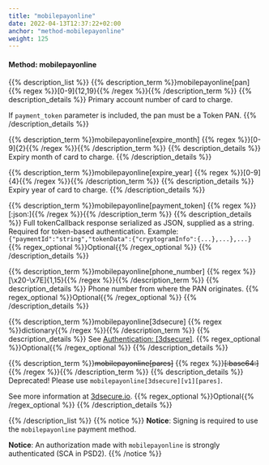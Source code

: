 ```yaml
---
title: "mobilepayonline"
date: 2022-04-13T12:37:22+02:00
anchor: "method-mobilepayonline"
weight: 125
---
```

#### Method: mobilepayonline

{{% description_list %}}
{{% description_term %}}mobilepayonline[pan]  {{% regex %}}[0-9]{12,19}{{% /regex %}}{{% /description_term %}}
{{% description_details %}}
Primary account number of card to charge.

If `payment_token` parameter is included, the pan must be a Token PAN.
{{% /description_details %}}

{{% description_term %}}mobilepayonline[expire_month]  {{% regex %}}[0-9]{2}{{% /regex %}}{{% /description_term %}}
{{% description_details %}}
Expiry month of card to charge.
{{% /description_details %}}

{{% description_term %}}mobilepayonline[expire_year]  {{% regex %}}[0-9]{4}{{% /regex %}}{{% /description_term %}}
{{% description_details %}}
Expiry year of card to charge.
{{% /description_details %}}

{{% description_term %}}mobilepayonline[payment_token]  {{% regex %}}[\:json\:]{{% /regex %}}{{% /description_term %}}
{{% description_details %}}
Full tokenCallback response serialized as JSON, supplied as a string. Required for token-based authentication. 
Example: `{"paymentId":"string","tokenData":{"cryptogramInfo":{...},...},...}`
{{% regex_optional %}}Optional{{% /regex_optional %}}
{{% /description_details %}}

{{% description_term %}}mobilepayonline[phone_number]  {{% regex %}}[\x20-\x7E]{1,15}{{% /regex %}}{{% /description_term %}}
{{% description_details %}} 
Phone number from where the PAN originates. 
{{% regex_optional %}}Optional{{% /regex_optional %}}
{{% /description_details %}}


{{% description_term %}}mobilepayonline[3dsecure]  {{% regex %}}dictionary{{% /regex %}}{{% /description_term %}}
{{% description_details %}}
See [Authentication: [3dsecure]](#authentication-3dsecure).
{{% regex_optional %}}Optional{{% /regex_optional %}}
{{% /description_details %}}


{{% description_term %}}~~mobilepayonline[pares]~~  {{% regex %}}~~[\:base64\:]~~{{% /regex %}}{{% /description_term %}}
{{% description_details %}}
Deprecated! Please use `mobilepayonline[3dsecure][v1][pares]`.

See more information at [3dsecure.io](https://www.3dsecure.io).
{{% regex_optional %}}Optional{{% /regex_optional %}}
{{% /description_details %}}

{{% /description_list %}}
{{% notice %}}
**Notice**: Signing is required to use the `mobilepayonline` payment method.

**Notice**: An authorization made with `mobilepayonline` is strongly authenticated (SCA in PSD2). 
{{% /notice %}}
